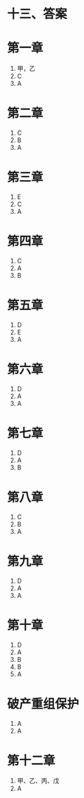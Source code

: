 # 十三、答案

# 第一章

1.  甲，乙
2.  C
3.  A

# 第二章

1.  C
2.  B
3.  A

# 第三章

1.  E
2.  C
3.  A

# 第四章

1.  C
2.  A
3.  B

# 第五章

1.  D
2.  E
3.  A

# 第六章

1.  D
2.  A
3.  A

# 第七章

1.  D
2.  A
3.  B

# 第八章

1.  C
2.  B
3.  A

# 第九章

1.  D
2.  A
3.  A

# 第十章

1.  D
2.  A
3.  B
4.  B
5.  A

# 破产重组保护

1.  A
2.  A

# 第十二章

1.  甲、乙、丙、戊
2.  A